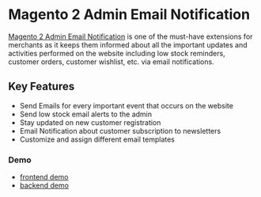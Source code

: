 <body>
	<main>
		<div class="content-wrapper">
			<div class="content-inner">
				<h1>Magento 2 Admin Email Notification</h1>
				<p><a href="https://www.mageants.com/admin-email-notification-for-magento-2.html">Magento 2 Admin Email Notification</a> is one of the must-have extensions for merchants as it keeps them informed about all the important updates and activities performed on the website including low stock reminders, customer orders, customer wishlist, etc. via email notifications.</p>
				
<div class="features-wrapper">
					<h2>Key Features</h2>
					<ul>
						<li>Send Emails for every important event that occurs on the website</li>
						<li>Send low stock email alerts to the admin</li>
						<li>Stay updated on new customer registration</li>
						<li>Email Notification about customer subscription to newsletters</li>
						<li>Customize and assign different email templates</li>
					</ul>
				</div>
				<div class="more-features">
					<h3>Demo</h3>
					<ul>
						<li><a href="https://adminemailnotification.demo9.b7fb87dd732790222.temporary.link/">frontend demo</a></li>
						<li><a href="https://demo9.b7fb87dd732790222.temporary.link/adminsession?un=adminemailnotification&ps=Rock@321">backend demo</a></li>
					</ul>
				</div>
			</div>
		</div>
	</main>
</body>
</html>
